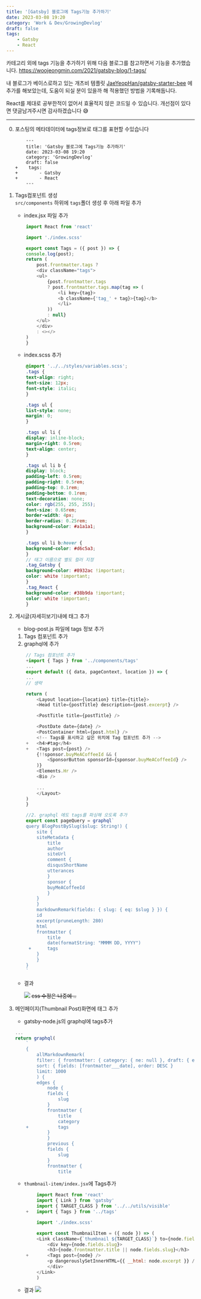 ```yaml
---
title: '[Gatsby] 블로그에 Tags기능 추가하기'
date: 2023-03-08 19:20
category: 'Work & Dev/GrowingDevlog'
draft: false
tags:
    - Gatsby
    - React
---
```


카테고리 외에 tags 기능을 추가하기 위해 다음 블로그를 참고하면서 기능을 추가했습니다.
https://woojeongmin.com/2021/gatsby-blog/1-tags/

내 블로그가 베이스로하고 있는 개츠비 템플릿 [JaeYeopHan/gatsby-starter-bee](https://github.com/JaeYeopHan/gatsby-starter-bee)
에 추가를 해보았는데, 도움이 되실 분이 있을까 해 적용했던 방법을 기록해둡니다.  

React를 제대로 공부한적이 없어서 효율적지 않은 코드일 수 있습니다. 개선점이 있다면 댓글남겨주시면 감사하겠습니다 😅

---

0. 포스팅의 메타데이터에 tags정보로 태그를 표현할 수있습니다
    ```
        ---
        title: 'Gatsby 블로그에 Tags기능 추가하기'
        date: 2023-03-08 19:20
        category: 'GrowingDevlog'
        draft: false
    +    tags:
    +        - Gatsby
    +        - React
        ---

    ```  


1. Tags컴포넌트 생성  
    `src/components` 하위에 `tags`폴더 생성 후 아래 파일 추가   
    * index.jsx 파일 추가
    ```js
        import React from 'react'

        import './index.scss'

        export const Tags = ({ post }) => {
        console.log(post);
        return (
            post.frontmatter.tags ? 
            <div className="tags">
            <ul>
                {post.frontmatter.tags
                ? post.frontmatter.tags.map(tag => (
                    <li key={tag}>
                    <b className={'tag_' + tag}>{tag}</b>
                    </li>
                ))
                : null}
            </ul>
            </div> 
            : <></>
        )
        }
    ```

    * index.scss 추가
    ```scss
        @import '../../styles/variables.scss';
        .tags {
        text-align: right;
        font-size: 12px;
        font-style: italic;
        }

        .tags ul {
        list-style: none;
        margin: 0;
        }

        .tags ul li {
        display: inline-block;
        margin-right: 0.5rem;
        text-align: center;
        }

        .tags ul li b {
        display: block;
        padding-left: 0.5rem;
        padding-right: 0.5rem;
        padding-top: 0.1rem;
        padding-bottom: 0.1rem;
        text-decoration: none;
        color: rgb(255, 255, 255);
        font-size: 0.65rem;
        border-width: 4px;
        border-radius: 0.25rem;
        background-color: #a1a1a1;
        }

        .tags ul li b:hover {
        background-color: #d6c5a3;
        }
        // 태그 이름으로 별도 컬러 지정
        .tag_Gatsby {
        background-color: #8932ac !important;
        color: white !important;
        }
        .tag_React {
        background-color: #38b9da !important;
        color: white !important;
        }
    ```


2. 게시글(자세히보기)내에 태그 추가
    * blog-post.js 파일에 tags 정보 추가
    1. Tags 컴포넌트 추가
    2. graphql에 추가
    ```js
        // Tags 컴포넌트 추가
        +import { Tags } from '../components/tags'
        ...
        export default ({ data, pageContext, location }) => {
        ...
        // 생략

        return (
            <Layout location={location} title={title}>
            <Head title={postTitle} description={post.excerpt} />

            <PostTitle title={postTitle} />

            <PostDate date={date} />
            <PostContainer html={post.html} />
            <!-- Tags를 표시하고 싶은 위치에 Tag 컴포넌트 추가 -->
        +   <h4>#tag</h4>
        +   <Tags post={post} />
            {!!sponsor.buyMeACoffeeId && (
                <SponsorButton sponsorId={sponsor.buyMeACoffeeId} />
            )}
            <Elements.Hr />
            <Bio />
            
            ...
            </Layout>
        )
        }

        //2. graphql 에도 tags를 파싱해 오도록 추가
        export const pageQuery = graphql`
        query BlogPostBySlug($slug: String!) {
            site {
            siteMetadata {
                title
                author
                siteUrl
                comment {
                disqusShortName
                utterances
                }
                sponsor {
                buyMeACoffeeId
                }
            }
            }
            markdownRemark(fields: { slug: { eq: $slug } }) {
            id
            excerpt(pruneLength: 280)
            html
            frontmatter {
                title
                date(formatString: "MMMM DD, YYYY")
         +      tags
            }
            }
        }
        `
    ```
    
    * 결과    

        ![](./images/tag추가_자세히보기.png)
         ~~css 수정은 나중에 ..~~



3. 메인페이지(Thumbnail Post)화면에 태그 추가
    * gatsby-node.js의 graphql에 tags추가
    ```js
    ...
    return graphql(
        `
        {
            allMarkdownRemark(
            filter: { frontmatter: { category: { ne: null }, draft: { eq: false } } }
            sort: { fields: [frontmatter___date], order: DESC }
            limit: 1000
            ) {
            edges {
                node {
                fields {
                    slug
                }
                frontmatter {
                    title
                    category
        +           tags
                }
                }
                previous {
                fields {
                    slug
                }
                frontmatter {
                    title
    ```

    * `thumbnail-item/index.jsx`에 Tags추가
    ```js
            import React from 'react'
            import { Link } from 'gatsby'
            import { TARGET_CLASS } from '../../utils/visible'
        +   import { Tags } from '../tags'

            import './index.scss'

            export const ThumbnailItem = ({ node }) => (
            <Link className={`thumbnail ${TARGET_CLASS}`} to={node.fields.slug}>
                <div key={node.fields.slug}>
                <h3>{node.frontmatter.title || node.fields.slug}</h3>
        +       <Tags post={node} />
                <p dangerouslySetInnerHTML={{ __html: node.excerpt }} />
                </div>
            </Link>
            )
    ```

    * 결과
        ![](./images/tag추가_메인섬네일.png)


